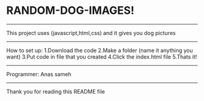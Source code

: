 # RANDOM-DOG-IMAGES!
___________________
This project uses (javascript,html,css) and it gives you dog pictures
______________

How to set up:
  1.Download the code
  2.Make a folder (name it anything you want)
  3.Put code in file that you created
  4.Click the index.html file
  5.Thats it!
_______________
Programmer: Anas sameh
______________
Thank you for reading this README file

